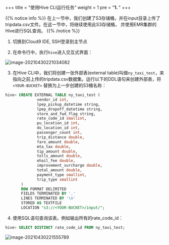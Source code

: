 +++
title = "使用Hive CLI运行任务"
weight = 1
pre = "<b>1. </b>"
+++










{{% notice info %}}
在上一节中，我们创建了S3存储桶，并在input目录上传了tripdata.csv文件。在这一节中，将继续使用此S3存储桶， 并使用EMR集群的Hive进行SQL查询。
{{% /notice %}}



1.  切换到Cloud9 IDE, SSH登录到主节点

2.  在命令行中，执行`hive`进入交互式界面：

![image-20210430221034082](https://pingfan.s3.amazonaws.com/pic3/uese8.png)

3.  在Hive CLI中，我们将创建一张外部表(external table)叫做`ny_taxi_test`，来指向之前上传的tripdata.csv数据集。运行以下的DDL语句来创建外部表，将`<YOUR-BUCKET>` 替换为上一步创建的S3桶名称：

```sql
hive> CREATE EXTERNAL TABLE ny_taxi_test (
              vendor_id int,
              lpep_pickup_datetime string,
              lpep_dropoff_datetime string,
              store_and_fwd_flag string,
              rate_code_id smallint,
              pu_location_id int,
              do_location_id int,
              passenger_count int,
              trip_distance double,
              fare_amount double,
              mta_tax double,
              tip_amount double,
              tolls_amount double,
              ehail_fee double,
              improvement_surcharge double,
              total_amount double,
              payment_type smallint,
              trip_type smallint
       )
       ROW FORMAT DELIMITED
       FIELDS TERMINATED BY ','
       LINES TERMINATED BY '\n'
       STORED AS TEXTFILE
       LOCATION "s3://<YOUR-BUCKET>/input/";
```

4.  使用SQL语句查询该表。例如输出所有的rate_code_id：

```sql
hive> SELECT DISTINCT rate_code_id FROM ny_taxi_test;
```

![image-20210430221555789](https://pingfan.s3.amazonaws.com/pic3/znaba.png)



